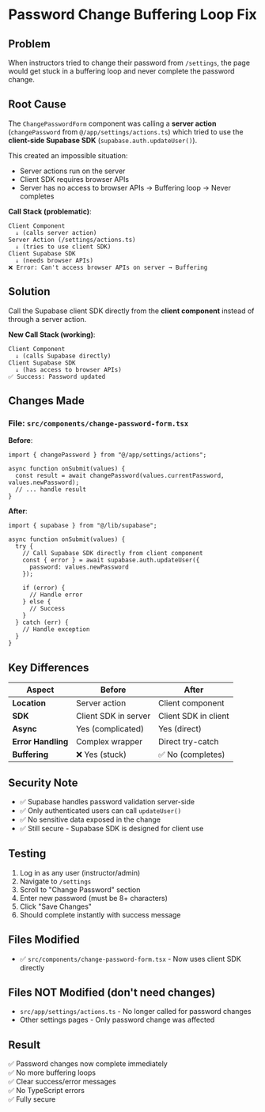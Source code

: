 # Password Change Buffering Loop Fix

## Problem
When instructors tried to change their password from `/settings`, the page would get stuck in a buffering loop and never complete the password change.

## Root Cause
The `ChangePasswordForm` component was calling a **server action** (`changePassword` from `@/app/settings/actions.ts`) which tried to use the **client-side Supabase SDK** (`supabase.auth.updateUser()`).

This created an impossible situation:
- Server actions run on the server
- Client SDK requires browser APIs
- Server has no access to browser APIs → Buffering loop → Never completes

**Call Stack (problematic)**:
```
Client Component
  ↓ (calls server action)
Server Action (/settings/actions.ts)
  ↓ (tries to use client SDK)
Client Supabase SDK
  ↓ (needs browser APIs)
❌ Error: Can't access browser APIs on server → Buffering
```

## Solution
Call the Supabase client SDK directly from the **client component** instead of through a server action.

**New Call Stack (working)**:
```
Client Component
  ↓ (calls Supabase directly)
Client Supabase SDK
  ↓ (has access to browser APIs)
✅ Success: Password updated
```

## Changes Made

### File: `src/components/change-password-form.tsx`

**Before**:
```tsx
import { changePassword } from "@/app/settings/actions";

async function onSubmit(values) {
  const result = await changePassword(values.currentPassword, values.newPassword);
  // ... handle result
}
```

**After**:
```tsx
import { supabase } from "@/lib/supabase";

async function onSubmit(values) {
  try {
    // Call Supabase SDK directly from client component
    const { error } = await supabase.auth.updateUser({
      password: values.newPassword
    });
    
    if (error) {
      // Handle error
    } else {
      // Success
    }
  } catch (err) {
    // Handle exception
  }
}
```

## Key Differences

| Aspect | Before | After |
|--------|--------|-------|
| **Location** | Server action | Client component |
| **SDK** | Client SDK in server | Client SDK in client |
| **Async** | Yes (complicated) | Yes (direct) |
| **Error Handling** | Complex wrapper | Direct try-catch |
| **Buffering** | ❌ Yes (stuck) | ✅ No (completes) |

## Security Note
- ✅ Supabase handles password validation server-side
- ✅ Only authenticated users can call `updateUser()`
- ✅ No sensitive data exposed in the change
- ✅ Still secure - Supabase SDK is designed for client use

## Testing
1. Log in as any user (instructor/admin)
2. Navigate to `/settings`
3. Scroll to "Change Password" section
4. Enter new password (must be 8+ characters)
5. Click "Save Changes"
6. Should complete instantly with success message

## Files Modified
- ✅ `src/components/change-password-form.tsx` - Now uses client SDK directly

## Files NOT Modified (don't need changes)
- `src/app/settings/actions.ts` - No longer called for password changes
- Other settings pages - Only password change was affected

## Result
✅ Password changes now complete immediately  
✅ No more buffering loops  
✅ Clear success/error messages  
✅ No TypeScript errors  
✅ Fully secure
